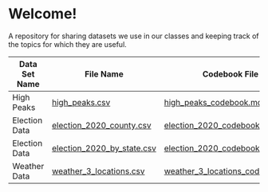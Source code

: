 # Welcome!
A repository for sharing datasets we use in our classes and keeping track of the topics for which they are useful.

| Data Set Name | File Name | Codebook File | Useful For |
| --- | --- | --- | --- |
| High Peaks | [high_peaks.csv](high_peaks.csv) | [high_peaks_codebook.md](high_peaks_codebook.md) | data viz |
| Election Data | [election_2020_county.csv](election_2020_county.csv) | [election_2020_codebook.md](election_2020_codebook.md) | data viz |
| Election Data | [election_2020_by_state.csv](election_2020_by_state.csv) | [election_2020_codebook2.md](election_2020_codebook2.md) | data viz |
| Weather Data | [weather_3_locations.csv](weather_3_locations.csv) | [weather_3_locations_codebook.md](weather_3_locations_codebook.md) | data viz |
